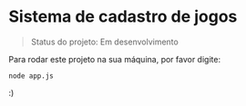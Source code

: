 # Sistema de cadastro de jogos #

> Status do projeto: Em desenvolvimento

Para rodar este projeto na sua máquina, por favor digite:

```
node app.js
```

:)